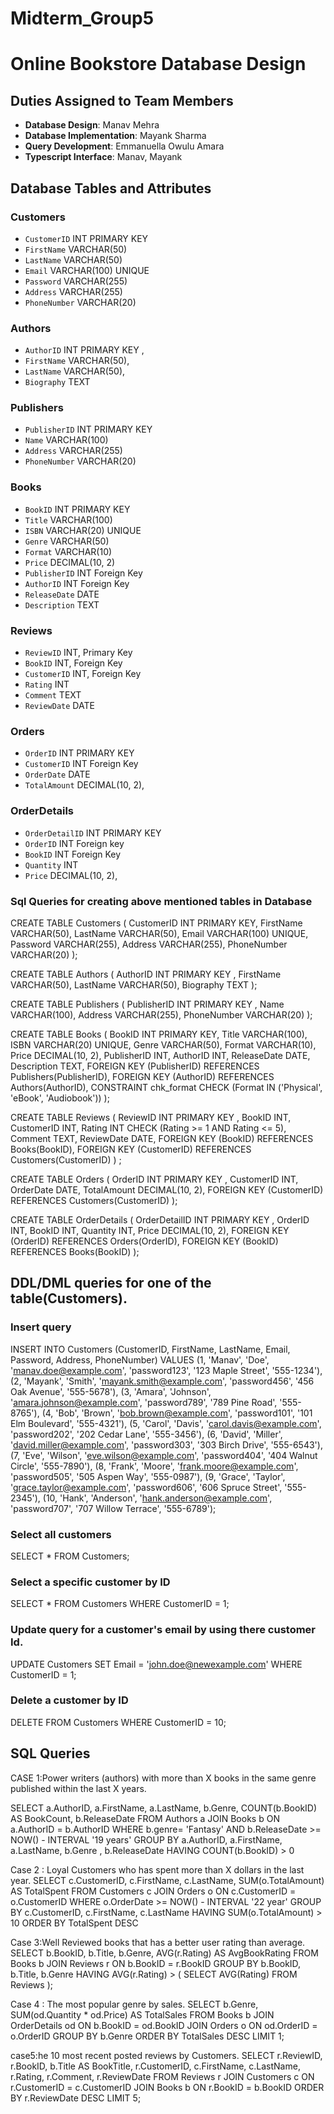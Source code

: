 # Midterm_Group5
# Online Bookstore Database Design

## Duties Assigned to Team Members
- **Database Design**: Manav Mehra
- **Database Implementation**: Mayank Sharma
- **Query Development**: Emmanuella Owulu Amara
- **Typescript Interface**: Manav, Mayank 

## Database Tables and Attributes

### Customers
- `CustomerID` INT PRIMARY KEY
- `FirstName` VARCHAR(50)
- `LastName` VARCHAR(50)
- `Email` VARCHAR(100) UNIQUE
- `Password` VARCHAR(255)
- `Address` VARCHAR(255)
- `PhoneNumber` VARCHAR(20)

### Authors
- `AuthorID` INT PRIMARY KEY ,
- `FirstName` VARCHAR(50),
- `LastName` VARCHAR(50),
- `Biography` TEXT

### Publishers
- `PublisherID` INT PRIMARY KEY 
- `Name` VARCHAR(100)
- `Address` VARCHAR(255)
- `PhoneNumber` VARCHAR(20) 

### Books
- `BookID` INT PRIMARY KEY
- `Title` VARCHAR(100)
- `ISBN` VARCHAR(20) UNIQUE
- `Genre` VARCHAR(50)
- `Format` VARCHAR(10)
- `Price` DECIMAL(10, 2)
- `PublisherID` INT Foreign Key
- `AuthorID` INT Foreign Key
- `ReleaseDate` DATE
- `Description` TEXT

### Reviews
- `ReviewID` INT, Primary Key
- `BookID` INT, Foreign Key
- `CustomerID` INT, Foreign Key
- `Rating` INT
- `Comment` TEXT
- `ReviewDate` DATE

### Orders
- `OrderID` INT PRIMARY KEY
- `CustomerID` INT Foreign Key
- `OrderDate` DATE
- `TotalAmount` DECIMAL(10, 2),

### OrderDetails
- `OrderDetailID` INT PRIMARY KEY
- `OrderID` INT Foreign key
- `BookID` INT Foreign Key
- `Quantity` INT
- `Price` DECIMAL(10, 2),  

### Sql Queries for creating above mentioned tables in Database

CREATE TABLE Customers ( 
CustomerID INT PRIMARY KEY,
FirstName VARCHAR(50), 
LastName VARCHAR(50),
Email VARCHAR(100) UNIQUE, 
Password VARCHAR(255), 
Address VARCHAR(255), 
PhoneNumber VARCHAR(20)
 );

CREATE TABLE Authors ( 
AuthorID INT PRIMARY KEY , 
FirstName VARCHAR(50), 
LastName VARCHAR(50), 
Biography TEXT 
);

CREATE TABLE Publishers (
PublisherID INT PRIMARY KEY , 
Name VARCHAR(100), 
Address VARCHAR(255), 
PhoneNumber VARCHAR(20) 
);

CREATE TABLE Books (
BookID INT PRIMARY KEY,
Title VARCHAR(100),
ISBN VARCHAR(20) UNIQUE,
Genre VARCHAR(50),
Format VARCHAR(10),  
Price DECIMAL(10, 2),
PublisherID INT,
AuthorID INT,
ReleaseDate DATE,
Description TEXT,
FOREIGN KEY (PublisherID) REFERENCES Publishers(PublisherID),
FOREIGN KEY (AuthorID) REFERENCES Authors(AuthorID),
CONSTRAINT chk_format CHECK (Format IN ('Physical', 'eBook', 'Audiobook')) 
 );

CREATE TABLE Reviews ( 
ReviewID INT PRIMARY KEY , 
BookID INT, 
CustomerID INT, 
Rating INT CHECK (Rating >= 1 AND Rating <= 5), 
Comment TEXT, 
ReviewDate DATE, 
FOREIGN KEY (BookID) REFERENCES Books(BookID), 
FOREIGN KEY (CustomerID) REFERENCES Customers(CustomerID) )
;

CREATE TABLE Orders ( 
OrderID INT PRIMARY KEY , 
CustomerID INT, 
OrderDate DATE, 
TotalAmount DECIMAL(10, 2), 
FOREIGN KEY (CustomerID) REFERENCES Customers(CustomerID) 
);

CREATE TABLE OrderDetails ( 
OrderDetailID INT PRIMARY KEY , 
OrderID INT, 
BookID INT, 
Quantity INT,
Price DECIMAL(10, 2), 
FOREIGN KEY (OrderID) REFERENCES Orders(OrderID), 
FOREIGN KEY (BookID) REFERENCES Books(BookID)
 );

## DDL/DML queries for one of the table(Customers).

### Insert query
INSERT INTO Customers (CustomerID, FirstName, LastName, Email, Password, Address, PhoneNumber) VALUES
(1, 'Manav', 'Doe', 'manav.doe@example.com', 'password123', '123 Maple Street', '555-1234'),
(2, 'Mayank', 'Smith', 'mayank.smith@example.com', 'password456', '456 Oak Avenue', '555-5678'),
(3, 'Amara', 'Johnson', 'amara.johnson@example.com', 'password789', '789 Pine Road', '555-8765'),
(4, 'Bob', 'Brown', 'bob.brown@example.com', 'password101', '101 Elm Boulevard', '555-4321'),
(5, 'Carol', 'Davis', 'carol.davis@example.com', 'password202', '202 Cedar Lane', '555-3456'),
(6, 'David', 'Miller', 'david.miller@example.com', 'password303', '303 Birch Drive', '555-6543'),
(7, 'Eve', 'Wilson', 'eve.wilson@example.com', 'password404', '404 Walnut Circle', '555-7890'),
(8, 'Frank', 'Moore', 'frank.moore@example.com', 'password505', '505 Aspen Way', '555-0987'),
(9, 'Grace', 'Taylor', 'grace.taylor@example.com', 'password606', '606 Spruce Street', '555-2345'),
(10, 'Hank', 'Anderson', 'hank.anderson@example.com', 'password707', '707 Willow Terrace', '555-6789');

### Select all customers
SELECT * FROM Customers;

### Select a specific customer by ID
SELECT * FROM Customers WHERE CustomerID = 1;

 ### Update query for a customer's email by using there customer Id.
UPDATE Customers
SET Email = 'john.doe@newexample.com'
WHERE CustomerID = 1;

### Delete a customer by ID
DELETE FROM Customers
WHERE CustomerID = 10;


## SQL Queries

CASE 1:Power writers (authors) with more than X books in the same genre published within the last X years.

SELECT a.AuthorID, a.FirstName, a.LastName, b.Genre, COUNT(b.BookID) AS BookCount, b.ReleaseDate
FROM Authors a 
JOIN Books b ON a.AuthorID = b.AuthorID 
WHERE b.genre= 'Fantasy'
AND b.ReleaseDate >= NOW() - INTERVAL '19 years'
GROUP BY a.AuthorID, a.FirstName, a.LastName, b.Genre , b.ReleaseDate
HAVING COUNT(b.BookID) > 0

Case 2 : Loyal Customers who has spent more than X dollars in the last year.
SELECT
    c.CustomerID,
    c.FirstName,
    c.LastName,
    SUM(o.TotalAmount) AS TotalSpent
FROM Customers c
JOIN Orders o ON c.CustomerID = o.CustomerID 
WHERE o.OrderDate >= NOW() - INTERVAL '22 year'
GROUP BY c.CustomerID, c.FirstName, c.LastName
HAVING SUM(o.TotalAmount) > 10
ORDER BY TotalSpent DESC

Case 3:Well Reviewed books that has a better user rating than average.
SELECT 
    b.BookID,
    b.Title,
    b.Genre,
    AVG(r.Rating) AS AvgBookRating
FROM Books b
JOIN Reviews r ON b.BookID = r.BookID
GROUP BY  b.BookID, b.Title, b.Genre
HAVING  AVG(r.Rating) > (
        SELECT AVG(Rating) FROM Reviews
    );

Case 4 : The most popular genre by sales.
SELECT
    b.Genre,
    SUM(od.Quantity * od.Price) AS TotalSales
FROM Books b
JOIN OrderDetails od ON b.BookID = od.BookID
JOIN Orders o ON od.OrderID = o.OrderID
GROUP BY b.Genre
ORDER BY TotalSales DESC
LIMIT 1;

case5:he 10 most recent posted reviews by Customers.
SELECT 
    r.ReviewID, 
    r.BookID, 
    b.Title AS BookTitle, 
    r.CustomerID, 
    c.FirstName, 
    c.LastName, 
    r.Rating, 
    r.Comment, 
    r.ReviewDate 
FROM Reviews r 
JOIN Customers c ON r.CustomerID = c.CustomerID 
JOIN Books b ON r.BookID = b.BookID 
ORDER BY r.ReviewDate DESC 
LIMIT 5;



